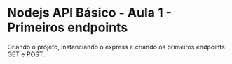 # Nodejs API Básico - Aula 1 - Primeiros endpoints
Criando o projeto, instanciando o express e criando os primeiros endpoints GET e POST.
